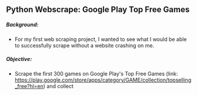 ## Python Webscrape: Google Play Top Free Games

##### Background: 
* For my first web scraping project, I wanted to see what I would be able to successfully scrape without a website crashing on me.

##### Objective: 
* Scrape the first 300 games on Google Play's Top Free Games (link: https://play.google.com/store/apps/category/GAME/collection/topselling_free?hl=en) and collect 
